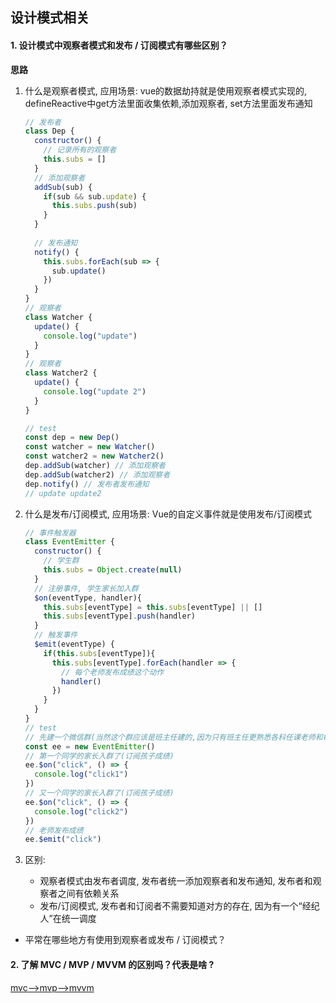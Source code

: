 ## 设计模式相关

#### 1. 设计模式中观察者模式和发布 / 订阅模式有哪些区别？

**思路**

1. 什么是观察者模式, 应用场景: vue的数据劫持就是使用观察者模式实现的, defineReactive中get方法里面收集依赖,添加观察者, set方法里面发布通知

   ```javascript
   // 发布者
   class Dep {
     constructor() {
       // 记录所有的观察者
       this.subs = []
     }
     // 添加观察者
     addSub(sub) {
       if(sub && sub.update) {
         this.subs.push(sub)
       }
     }
     
     // 发布通知
     notify() {
       this.subs.forEach(sub => {
         sub.update()
       })
     }
   }
   // 观察者
   class Watcher {
     update() {
       console.log("update")
     }
   }
   // 观察者
   class Watcher2 {
     update() {
       console.log("update 2")
     }
   }
   
   // test
   const dep = new Dep()
   const watcher = new Watcher()
   const watcher2 = new Watcher2()
   dep.addSub(watcher) // 添加观察者
   dep.addSub(watcher2) // 添加观察者
   dep.notify() // 发布者发布通知
   // update update2
   ```

   

2. 什么是发布/订阅模式,  应用场景: Vue的自定义事件就是使用发布/订阅模式

   ```javascript
   // 事件触发器
   class EventEmitter {
     constructor() {
       // 学生群
       this.subs = Object.create(null)
     }
     // 注册事件, 学生家长加入群
     $on(eventType, handler){
       this.subs[eventType] = this.subs[eventType] || []
       this.subs[eventType].push(handler)
     }
     // 触发事件
     $emit(eventType) {
       if(this.subs[eventType]){
         this.subs[eventType].forEach(handler => {
           // 每个老师发布成绩这个动作
           handler()
         })
       }
     }
   }
   // test
   // 先建一个微信群(当然这个群应该是班主任建的,因为只有班主任更熟悉各科任课老师和每位同学的家长)
   const ee = new EventEmitter()
   // 第一个同学的家长入群了(订阅孩子成绩)
   ee.$on("click", () => {
     console.log("click1")
   })
   // 又一个同学的家长入群了(订阅孩子成绩)
   ee.$on("click", () => {
     console.log("click2")
   })
   // 老师发布成绩
   ee.$emit("click")
   ```

3. 区别: 

   * 观察者模式由发布者调度, 发布者统一添加观察者和发布通知, 发布者和观察者之间有依赖关系
   * 发布/订阅模式, 发布者和订阅者不需要知道对方的存在, 因为有一个“经纪人”在统一调度

- 平常在哪些地方有使用到观察者或发布 / 订阅模式？

#### 2. 了解 MVC / MVP / MVVM 的区别吗？代表是啥 ?

[mvc-->mvp-->mvvm](https://juejin.cn/post/6844904099704471559#heading-0)



